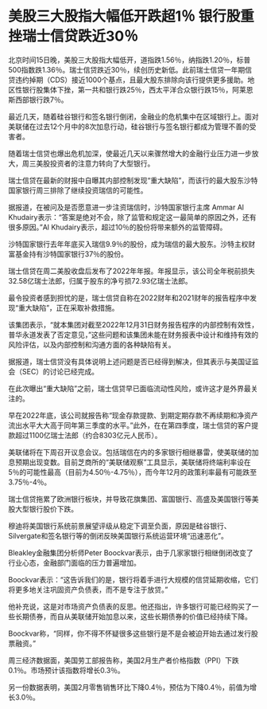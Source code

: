 # 美股三大股指大幅低开跌超1％ 银行股重挫瑞士信贷跌近30％

北京时间15日晚，美股三大股指大幅低开，道指跌1.56％，纳指跌1.20％，标普500指数跌1.36％。瑞士信贷跌近30％，续创历史新低。此前瑞士信贷一年期信贷违约掉期（CDS）接近1000个基点，且最大股东排除向该行提供更多援助。地区性银行股集体下挫，第一共和银行跌25％，西太平洋合众银行跌15％，阿莱恩斯西部银行跌7％。

最近几天，随着硅谷银行和签名银行倒闭，金融业的危机集中在区域银行上。面对美联储在过去12个月中的8次加息行动，硅谷银行与签名银行都成为管理不善的受害者。

随着瑞士信贷也爆出危机加深，使最近几天以来骤然增大的金融行业压力进一步放大，周三美股投资者的注意力转向了大型银行。

瑞士信贷在最新的财报中自曝其内部控制发现“重大缺陷”，而该行的最大股东沙特国家银行周三排除了继续投资瑞信的可能性。

据报道，在被问及是否愿意进一步注资瑞信时，沙特国家银行主席 Ammar Al
Khudairy表示：“答案是绝对不会，除了监管和规定这一最简单的原因之外，还有很多原因。”Al
Khudairy表示，超过10％的股份将带来额外的监管障碍。

沙特国家银行去年年底买入瑞信9.9％的股份，成为瑞信的最大股东。沙特主权财富基金持有沙特国家银行37％的股份。

瑞士信贷在周二美股收盘后发布了2022年年报。年报显示，该公司全年税前损失32.58亿瑞士法郎，归属于股东的净亏损72.93亿瑞士法郎。

最令投资者感到担忧的是，瑞士信贷自称在2022财年和2021财年的报告程序中发现“重大缺陷”，正在采取补救措施。

该集团表示，“就本集团对截至2022年12月31日财务报告程序的内部控制有效性，普华永道发表了否定意见，”这些问题和该集团未能在财务报表中设计和维持有效的风险评估，以及内部控制和沟通方面的各种缺陷有关。

据报道，瑞士信贷没有具体说明上述问题是否已经得到解决，但其表示与美国证监会（SEC）的讨论已经完成。

在此次曝出“重大缺陷”之前，瑞士信贷早已面临流动性风险，或许这才是外界最关注的。

早在2022年底，该公司就报告称“现金存款提款、到期定期存款不再续期和净资产流出水平大大高于同年第三季度的水平。”此外，在在第四季度，瑞士信贷的客户提款超过1100亿瑞士法郎（约合8303亿元人民币）。

美联储将在下周召开议息会议。包括瑞信在内的多家银行相继暴雷，使美联储的加息预期出现变数。目前芝商所的“美联储观察”工具显示，美联储将终端利率设在5％的可能性最高（目前为4.50％-4.75％），而今年12月的政策利率最有可能跌至3.75％-4％。

瑞士信贷拖累了欧洲银行板块，并导致花旗集团、富国银行、高盛及美国银行等美股大型银行股价下跌。

穆迪将美国银行系统前景展望评级从稳定下调至负面，原因是硅谷银行、Silvergate和签名银行等的倒闭反映美国银行系统运营环境“迅速恶化”。

Bleakley金融集团分析师Peter Boockvar表示，由于几家家银行相继倒闭改变了行业心态，金融部门面临的压力普遍增加。

Boockvar表示：“这告诉我们的是，银行将着手进行大规模的信贷延期收缩，它们将更多地关注巩固资产负债表，而不是专注于放贷。”

他补充说，这是对市场资产负债表的反思。他还指出，许多银行可能已经购买了一些长期债券，而自从美联储开始加息以来，这些长期债券的价值已经持续下降。

Boockvar称，“同样，你不得不怀疑很多这些银行是不是会被迫开始去通过发行股票融资。”

周三经济数据面，美国劳工部报告称，美国2月生产者价格指数（PPI）下跌0.1％。市场预计该指数将增长0.3％。

另一份数据表明，美国2月零售销售环比下降0.4％，预估为下降0.4％，前值为增长3.0％。

